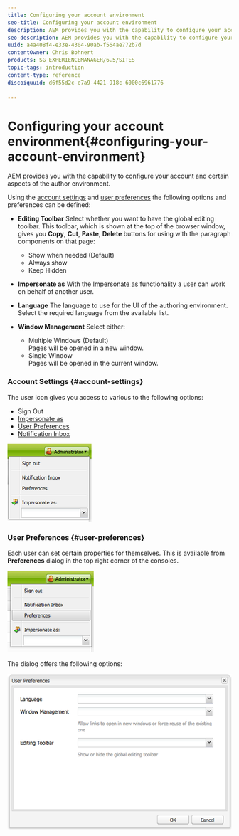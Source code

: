 ```yaml
---
title: Configuring your account environment
seo-title: Configuring your account environment
description: AEM provides you with the capability to configure your account and certain aspects of the author environment.
seo-description: AEM provides you with the capability to configure your account and certain aspects of the author environment.
uuid: a4a408f4-e33e-4304-90ab-f564ae772b7d
contentOwner: Chris Bohnert
products: SG_EXPERIENCEMANAGER/6.5/SITES
topic-tags: introduction
content-type: reference
discoiquuid: d6f55d2c-e7a9-4421-918c-6000c6961776

---
```


# Configuring your account environment{#configuring-your-account-environment}

AEM provides you with the capability to configure your account and certain aspects of the author environment.

Using the [account settings](#account-settings) and [user preferences](#user-preferences) the following options and preferences can be defined:

* **Editing Toolbar** 
  Select whether you want to have the global editing toolbar. This toolbar, which is shown at the top of the browser window, gives you **Copy**, **Cut**, **Paste**, **Delete** buttons for using with the paragraph components on that page:

    * Show when needed (Default)
    * Always show
    * Keep Hidden

* **Impersonate as** 
  With the [Impersonate as](../../../sites/administering/using/security.md#impersonating-another-user) functionality a user can work on behalf of another user.

* **Language** 
  The language to use for the UI of the authoring environment. Select the required language from the available list.  

* **Window Management** 
  Select either:

    * Multiple Windows (Default)  
      Pages will be opened in a new window.
    * Single Window  
      Pages will be opened in the current window.

### Account Settings {#account-settings}

The user icon gives you access to various to the following options:

* Sign Out
* [Impersonate as](../../../sites/administering/using/security.md#impersonating-another-user)
* [User Preferences](#user-preferences) 
* [Notification Inbox](../../../sites/classic-ui-authoring/using/author-env-inbox.md)

![](assets/chlimage_1-122.png)

### User Preferences {#user-preferences}

Each user can set certain properties for themselves. This is available from **Preferences** dialog in the top right corner of the consoles.

![](assets/screen_shot_2012-02-08at105033am.png)

The dialog offers the following options:

![](assets/chlimage_1-123.png)

